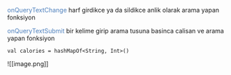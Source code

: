 <font color="#4f81bd">onQueryTextChange</font>
harf girdikce ya da sildikce anlik olarak arama yapan fonksiyon

<font color="#4f81bd">onQueryTextSubmit</font>
bir kelime girip arama tusuna basinca calisan ve arama yapan fonksiyon

`val calories = hashMapOf<String, Int>()`

![[image.png]]